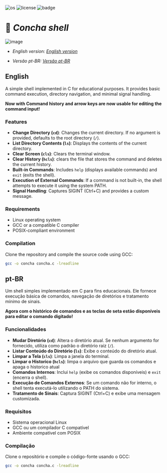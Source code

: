 ![os](https://camo.githubusercontent.com/e6d28433c0c1041770537fc7f5af3110f9d9cb0b8e8aded756769aebdba81135/68747470733a2f2f696d672e736869656c64732e696f2f62616467652f2d4c696e75782d677265793f6c6f676f3d6c696e7578)
![license](https://img.shields.io/badge/License-Unlicense-green)  ![badge](https://img.shields.io/badge/Lang-C-blue)
# 🐚 *Concha shell* 
![image](https://github.com/user-attachments/assets/0b2b1565-cd90-438d-a405-5aabb8445633)



- *English version: [English version](#English)*

- *Versão pt-BR: [Versão pt-BR](#pt-BR)*


## English 

A simple shell implemented in C for educational purposes. It provides basic command execution, directory navigation, and minimal signal handling.

**Now with Command history and arrow keys are now usable for editing the command input!**

### Features
- **Change Directory (`cd`)**: Changes the current directory. If no argument is provided, defaults to the root directory (`/`).
- **List Directory Contents (`ls`)**: Displays the contents of the current directory.
- **Clear Screen (`cls`)**: Clears the terminal window.
- **Clear History (`hcls`)**: clears the file that stores the command and deletes the current history.
- **Built-in Commands**: Includes `help` (displays available commands) and `exit` (exits the shell).
- **Execution of External Commands**: If a command is not built-in, the shell attempts to execute it using the system PATH.
- **Signal Handling**: Captures SIGINT (Ctrl+C) and provides a custom message.

### Requirements
- Linux operating system
- GCC or a compatible C compiler
- POSIX-compliant environment

### Compilation
Clone the repository and compile the source code using GCC:

```bash
gcc -o concha concha.c -lreadline
```

## pt-BR

Um shell simples implementado em C para fins educacionais. Ele fornece execução básica de comandos, navegação de diretórios e tratamento mínimo de sinais.

**Agora com o histórico de comandos e as teclas de seta estão disponíveis para editar o comando digitado!**

### Funcionalidades
- **Mudar Diretório (`cd`)**: Altera o diretório atual. Se nenhum argumento for fornecido, utiliza como padrão o diretório raiz (`/`).
- **Listar Conteúdo do Diretório (`ls`)**: Exibe o conteúdo do diretório atual.
- **Limpar a Tela (`cls`)**: Limpa a janela do terminal.
- **Limpar o Historico (`hcls`)**: limpa o arquivo que guarda os comandos e apaga o historico atual
- **Comandos Internos**: Inclui `help` (exibe os comandos disponíveis) e `exit` (encerra o shell).
- **Execução de Comandos Externos**: Se um comando não for interno, o shell tenta executá-lo utilizando o PATH do sistema.
- **Tratamento de Sinais**: Captura SIGINT (Ctrl+C) e exibe uma mensagem customizada.

### Requisitos
- Sistema operacional Linux
- GCC ou um compilador C compatível
- Ambiente compatível com POSIX

### Compilação
Clone o repositório e compile o código-fonte usando o GCC:

```bash
gcc -o concha concha.c -lreadline
```
